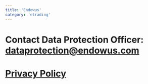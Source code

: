 ```yaml
---
title: 'Endowus'
category: 'etrading'
---
```


# Contact Data Protection Officer: dataprotection@endowus.com

# [Privacy Policy](https://endowus.com/legal/terms-and-conditions)
